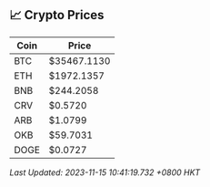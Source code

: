 ## 📈 Crypto Prices

| Coin | Price |
| ---- | ----- |
| BTC | $35467.1130 |
| ETH | $1972.1357 |
| BNB | $244.2058 |
| CRV | $0.5720 |
| ARB | $1.0799 |
| OKB | $59.7031 |
| DOGE | $0.0727 |

_Last Updated: 2023-11-15 10:41:19.732 +0800 HKT_